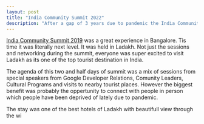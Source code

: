 ```yaml
---
layout: post
title: "India Community Summit 2022"
description: "After a gap of 3 years due to pandemic the India Community Summit was organized by Google Developers at Ladakh. GDG Organizers, Developer Experts and Student Club Leads across India were part of it"
---
```

[India Community Summit 2019](https://www.youtube.com/watch?v=OApF3wqgTEI) was a great experience in Bangalore. Tis time it was literally next level. It was held in Ladakh. Not just the sessions and networking during the summit, everyone was super excited to visit Ladakh as its one of the top tourist destination in India.

The agenda of this two and half days of summit was a mix of sessions from special speakers from Google Developer Relations, Comunity Leaders, Cultural Programs and visits to nearby tourist places. However the biggest benefit was probably the oppertunity to connect with people in person which people have been deprived of lately due to pandemic.

The stay was one of the best hotels of Ladakh with beautifull view through the wi

<!--stackedit_data:
eyJoaXN0b3J5IjpbLTk4MjM4MTI2OV19
-->
